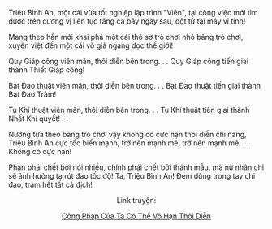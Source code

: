 Triệu Bình An, một cái vừa tốt nghiệp lập trình "Viên", tại công việc mới tìm được trên cương vị liên tục tăng ca bảy ngày sau, đột tử tại máy vi tính!

Mang theo hắn mới khai phá một cái thô sơ trò chơi nhỏ bảng trò chơi, xuyên việt đến một cái võ giả ngang dọc thế giới!

Quy Giáp công viên mãn, thôi diễn bên trong. . . Quy Giáp công tiến giai thành Thiết Giáp công!

Bạt Đao thuật viên mãn, thôi diễn bên trong. . . Bạt Đao thuật tiến giai thành Bạt Đao Trảm!

Tụ Khí thuật viên mãn, thôi diễn bên trong. . . Tụ Khí thuật tiến giai thành Nhất Khí quyết! . . .

Nương tựa theo bảng trò chơi vậy không có cực hạn thôi diễn chi năng, Triệu Bình An cực tốc biến mạnh, trở nên mạnh mẽ, trở nên mạnh mẽ. . . Không có cực hạn!

Phản phái chết bởi nói nhiều, chính phái chết bởi thánh mẫu, mà nữ nhân chỉ sẽ ảnh hưởng ta rút đao tốc độ! Ta, Triệu Bình An! Đem dùng trong tay chi đao, trảm hết tất cả địch!


<div align="center">

Link truyện:

[Công Pháp Của Ta Có Thể Vô Hạn Thôi Diễn](https://truyenchuhub.com/truyen/Cong-Phap-Cua-Ta-Co-The-Vo-Han-Thoi-Dien)
</div>
